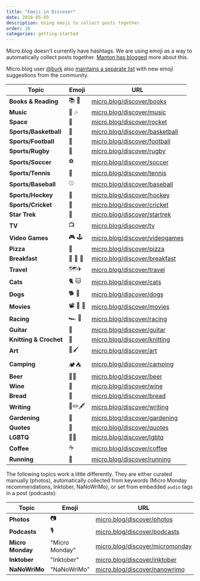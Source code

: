 ```yaml
---
title: "Emoji in Discover"
date: 2018-05-05
description: Using emoji to collect posts together.
order: 10
categories: getting-started
---
```

Micro.blog doesn't currently have hashtags. We are using emoji as a way to automatically collect posts together. [Manton has blogged](https://www.manton.org/2018/01/books-on-micro-blog.html) more about this.

Micro.blog user [@burk](https://micro.blog/burk) also [maintains a separate list](https://burk.io/discover/) with new emoji suggestions from the community.

| Topic | Emoji | URL |
|-------|-------|-----|
| **Books & Reading** | 📚 📖 | [micro.blog/discover/books](https://micro.blog/discover/books) |
| **Music** | 🎵 🎶 | [micro.blog/discover/music](https://micro.blog/discover/music) |
| **Space** | 🚀 | [micro.blog/discover/rocket](https://micro.blog/discover/rocket) |
| **Sports/Basketball** | 🏀 | [micro.blog/discover/basketball](https://micro.blog/discover/basketball) |
| **Sports/Football** | 🏈 | [micro.blog/discover/football](https://micro.blog/discover/football) |
| **Sports/Rugby** | 🏉 | [micro.blog/discover/rugby](https://micro.blog/discover/rugby) |
| **Sports/Soccer** | ⚽️ | [micro.blog/discover/soccer](https://micro.blog/discover/soccer) |
| **Sports/Tennis** | 🎾 | [micro.blog/discover/tennis](https://micro.blog/discover/tennis) |
| **Sports/Baseball** | ⚾️ | [micro.blog/discover/baseball](https://micro.blog/discover/baseball) |
| **Sports/Hockey** | 🏒 | [micro.blog/discover/hockey](https://micro.blog/discover/hockey) |
| **Sports/Cricket** | 🏏 | [micro.blog/discover/cricket](https://micro.blog/discover/cricket) |
| **Star Trek** | 🖖 | [micro.blog/discover/startrek](https://micro.blog/discover/startrek) |
| **TV** | 📺 | [micro.blog/discover/tv](https://micro.blog/discover/tv) |
| **Video Games** | 🎮 🕹 | [micro.blog/discover/videogames](https://micro.blog/discover/videogames) |
| **Pizza** | 🍕 | [micro.blog/discover/pizza](https://micro.blog/discover/pizza) |
| **Breakfast** | 🍳 🥞 🥓 | [micro.blog/discover/breakfast](https://micro.blog/discover/breakfast) |
| **Travel** | 🗺✈️ | [micro.blog/discover/travel](https://micro.blog/discover/travel) |
| **Cats** | 🐈 🐱 | [micro.blog/discover/cats](https://micro.blog/discover/cats) |
| **Dogs** | 🐕 🐶 | [micro.blog/discover/dogs](https://micro.blog/discover/dogs) |
| **Movies** | 📽 🍿 🎥 | [micro.blog/discover/movies](https://micro.blog/discover/movies) |
| **Racing** | 🏎️ 🏁 | [micro.blog/discover/racing](https://micro.blog/discover/racing) |
| **Guitar** | 🎸 | [micro.blog/discover/guitar](https://micro.blog/discover/guitar) |
| **Knitting & Crochet** | 🧶 | [micro.blog/discover/knitting](https://micro.blog/discover/knitting) |
| **Art** | 🎨🖌 | [micro.blog/discover/art](https://micro.blog/discover/art) |
| **Camping** | 🏕⛺️ | [micro.blog/discover/camping](https://micro.blog/discover/camping) |
| **Beer** | 🍺🍻 | [micro.blog/discover/beer](https://micro.blog/discover/beer) |
| **Wine** | 🍷 | [micro.blog/discover/wine](https://micro.blog/discover/wine) |
| **Bread** | 🍞 | [micro.blog/discover/bread](https://micro.blog/discover/bread) |
| **Writing** | 📝✏️🖋 | [micro.blog/discover/writing](https://micro.blog/discover/writing) |
| **Gardening** | 🌱 | [micro.blog/discover/gardening](https://micro.blog/discover/gardening) |
| **Quotes** | 💬 | [micro.blog/discover/quotes](https://micro.blog/discover/quotes) |
| **LGBTQ** | 🏳️‍🌈 | [micro.blog/discover/lgbtq](https://micro.blog/discover/lgbtq) |
| **Coffee** | ☕️ | [micro.blog/discover/coffee](https://micro.blog/discover/coffee) |
| **Running** | 🏃 | [micro.blog/discover/running](https://micro.blog/discover/running) |

The following topics work a little differently. They are either curated manually (photos), automatically collected from keywords (Micro Monday recommendations, Inktober, NaNoWriMo), or set from embedded `audio` tags in a post (podcasts):

| Topic | Emoji | URL |
|-------|-------|-----|
| **Photos** | 📷 | [micro.blog/discover/photos](https://micro.blog/discover/photos) |
| **Podcasts** | 🎙️ | [micro.blog/discover/podcasts](https://micro.blog/discover/podcasts) |
| **Micro Monday** | "Micro Monday" | [micro.blog/discover/micromonday](https://micro.blog/discover/micromonday) |
| **Inktober** | "Inktober" | [micro.blog/discover/inktober](https://micro.blog/discover/inktober) |
| **NaNoWriMo** | "NaNoWriMo" | [micro.blog/discover/nanowrimo](https://micro.blog/discover/nanowrimo) |
